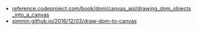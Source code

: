 - [reference.codeproject.com/book/dom/canvas_api/drawing_dom_objects_into_a_canvas](https://reference.codeproject.com/book/dom/canvas_api/drawing_dom_objects_into_a_canvas)
- [simmin.github.io/2016/12/03/draw-dom-to-canvas](https://simmin.github.io/2016/12/03/draw-dom-to-canvas/)
